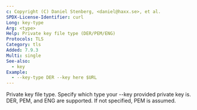 ```yaml
---
c: Copyright (C) Daniel Stenberg, <daniel@haxx.se>, et al.
SPDX-License-Identifier: curl
Long: key-type
Arg: <type>
Help: Private key file type (DER/PEM/ENG)
Protocols: TLS
Category: tls
Added: 7.9.3
Multi: single
See-also:
  - key
Example:
  - --key-type DER --key here $URL
---
```


Private key file type. Specify which type your --key provided private key
is. DER, PEM, and ENG are supported. If not specified, PEM is assumed.
